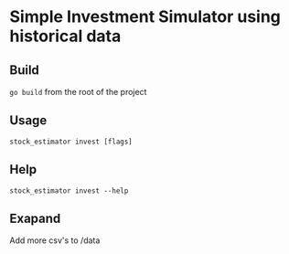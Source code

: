 # Simple Investment Simulator using historical data

## Build
`go build` from the root of the project

## Usage
`stock_estimator invest [flags]`

## Help
`stock_estimator invest --help`

## Exapand
Add more csv's to /data